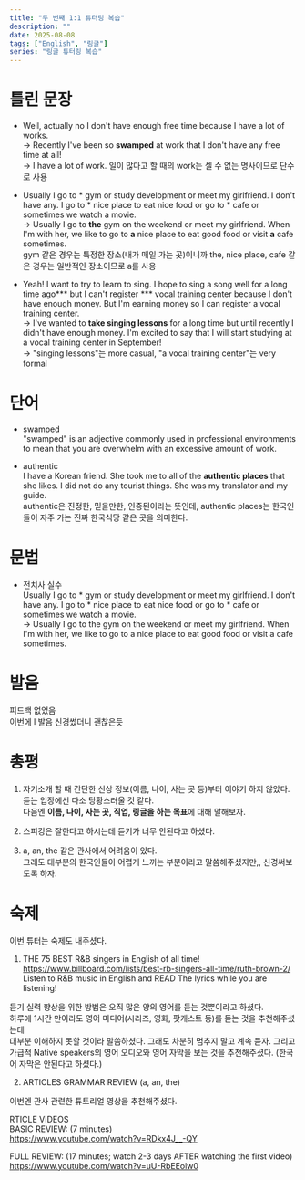 ```yaml
---
title: "두 번째 1:1 튜터링 복습"
description: ""
date: 2025-08-08
tags: ["English", "링글"]
series: "링글 튜터링 복습"
---
```


# 틀린 문장

- Well, actually no I don't have enough free time because I have a lot of works.  
-> Recently I've been so **swamped** at work that I don't have any free time at all!  
-> I have a lot of work. 일이 많다고 할 때의 work는 셀 수 없는 명사이므로 단수로 사용

- Usually I go to * gym or study development or meet my girlfriend. I don't have any. I go to * nice place to eat nice food or go to * cafe or sometimes we watch a movie.  
-> Usually I go to **the** gym on the weekend or meet my girlfriend. When I'm with her, we like to go to **a** nice place to eat good food or visit **a** cafe sometimes.  
gym 같은 경우는 특정한 장소(내가 매일 가는 곳)이니까 the, nice place, cafe 같은 경우는 일반적인 장소이므로 a를 사용

- Yeah! I want to try to learn to sing. I hope to sing a song well for a long time ago*** but I can't register *** vocal training center because I don't have enough money. But I'm earning money so I can register a vocal training center.  
-> I've wanted to **take singing lessons** for a long time but until recently I didn't have enough money. I'm excited to say that I will start studying at a vocal training center in September!  
-> "singing lessons"는 more casual, "a vocal training center"는 very formal

# 단어

- swamped  
"swamped" is an adjective commonly used in professional environments to mean that you are overwhelm with an excessive amount of work.

- authentic  
I have a Korean friend. She took me to all of the **authentic places** that she likes. I did not do any tourist things. She was my translator and my guide.  
authentic은 진정한, 믿을만한, 인증된이라는 뜻인데, authentic places는 한국인들이 자주 가는 진짜 한국식당 같은 곳을 의미한다.

# 문법

- 전치사 실수  
  Usually I go to * gym or study development or meet my girlfriend. I don't have any. I go to * nice place to eat nice food or go to * cafe or sometimes we watch a movie.  
-> Usually I go to the gym on the weekend or meet my girlfriend. When I'm with her, we like to go to a nice place to eat good food or visit a cafe sometimes.

# 발음

피드백 없었음  
이번에 l 발음 신경썼더니 괜찮은듯

# 총평

1. 자기소개 할 때 간단한 신상 정보(이름, 나이, 사는 곳 등)부터 이야기 하지 않았다.  
듣는 입장에선 다소 당황스러울 것 같다.  
다음엔 **이름, 나이, 사는 곳, 직업, 링글을 하는 목표**에 대해 말해보자.

2. 스피킹은 잘한다고 하시는데 듣기가 너무 안된다고 하셨다.

3. a, an, the 같은 관사에서 어려움이 있다.  
그래도 대부분의 한국인들이 어렵게 느끼는 부분이라고 말씀해주셨지만,, 신경써보도록 하자.

# 숙제

이번 튜터는 숙제도 내주셨다.  

1. THE 75 BEST R&B singers in English of all time!  
https://www.billboard.com/lists/best-rb-singers-all-time/ruth-brown-2/  
Listen to R&B music in English and READ The lyrics while you are listening! 

듣기 실력 향상을 위한 방법은 오직 많은 양의 영어를 듣는 것뿐이라고 하셨다.  
하루에 1시간 만이라도 영어 미디어(시리즈, 영화, 팟캐스트 등)를 듣는 것을 추천해주셨는데  
대부분 이해하지 못할 것이라 말씀하셨다. 그래도 차분히 멈추지 말고 계속 듣자.
그리고 가급적 Native speakers의 영어 오디오와 영어 자막을 보는 것을 추천해주셨다. (한국어 자막은 안된다고 하셨다.)

2. ARTICLES GRAMMAR REVIEW (a, an, the)

이번엔 관사 관련한 튜토리얼 영상을 추천해주셨다.

RTICLE VIDEOS  
BASIC REVIEW: (7 minutes)  
https://www.youtube.com/watch?v=RDkx4J__-QY

FULL REVIEW: (17 minutes; watch 2-3 days AFTER watching the first video)  
https://www.youtube.com/watch?v=uU-RbEEolw0
